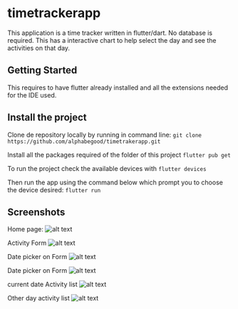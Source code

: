 # timetrackerapp

This application is a time tracker written in flutter/dart. No database is required.
This has a interactive chart to help select the day and see the activities on that day.

## Getting Started

This requires to have flutter already installed and all the extensions needed for the IDE used.

## Install the project
Clone de repository locally by running in command line:
```git clone https://github.com/alphabegood/timetrakerapp.git```

Install all the packages required of the folder of this project
```flutter pub get```

To run the project check the available devices with
```flutter devices```

Then run the app using the command below which prompt you to choose the device desired:
```flutter run```

## Screenshots

Home page:
 ![alt text](https://raw.githubusercontent.com/alphabegood/timetrakerapp/master/screenshots/home-without-activities.jpg)

Activity Form 
![alt text](https://raw.githubusercontent.com/alphabegood/timetrakerapp/master/screenshots/form-activity-with-date.jpg) 

Date picker on Form
![alt text](https://raw.githubusercontent.com/alphabegood/timetrakerapp/master/screenshots/Date-picker.jpg)


Date picker on Form
![alt text](https://raw.githubusercontent.com/alphabegood/timetrakerapp/master/screenshots/Date-picker.jpg)


current date Activity list
![alt text](https://raw.githubusercontent.com/alphabegood/timetrakerapp/master/screenshots/activity-list.jpg)

Other day activity list
![alt text](https://raw.githubusercontent.com/alphabegood/timetrakerapp/master/screenshots/other-day-activity-list.jpg)